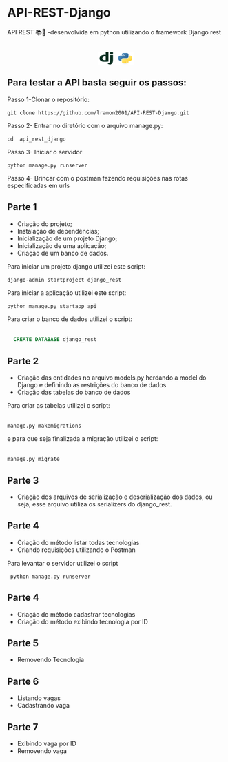 # API-REST-Django 
API REST 📚🐍 -desenvolvida em python utilizando o framework Django rest
<div style="display: inline_block" align="center"><br>
  <img align="center" alt="Judeu-Js" height="30" width="40" src="https://raw.githubusercontent.com/devicons/devicon/master/icons/django/django-plain.svg">
  <img align="center" alt="Judeu-React" height="30" width="40" src="https://raw.githubusercontent.com/devicons/devicon/master/icons/python/python-original.svg">
  


 </div>

## Para testar a API basta seguir os passos:

Passo 1-Clonar o repositório:

```shell
git clone https://github.com/lramon2001/API-REST-Django.git
```
Passo 2- Entrar no diretório com o arquivo manage.py:

```shell
cd  api_rest_django
```

Passo 3- Iniciar o servidor

```shell
python manage.py runserver
```

Passo 4- Brincar com o postman fazendo requisições nas rotas especificadas em urls


## Parte 1

- Criação do projeto;
- Instalação de dependências;
- Inicialização de um projeto Django;
- Inicialização de uma aplicação;
- Criação de um banco de dados.

Para iniciar um projeto django utilizei este script:
```shell
django-admin startproject django_rest

```
Para iniciar a aplicação utilizei este script:
```shell
python manage.py startapp api

```
Para criar o banco de dados utilizei o script:

```SQL

  CREATE DATABASE django_rest

```
## Parte 2

- Criação das entidades no arquivo models.py herdando a model do Django e definindo as restrições do banco de dados
- Criação das tabelas do banco de dados

Para criar as tabelas utilizei o script:
```shell

manage.py makemigrations
```
e para que seja finalizada a migração utilizei o script:
```shell

manage.py migrate
```

## Parte 3

- Criação dos arquivos de serialização e deserialização dos dados, ou seja, esse arquivo utiliza os serializers do django_rest.

## Parte 4 
- Criação do método listar todas tecnologias
- Criando requisições utilizando o Postman

Para levantar o servidor utilizei o script
```shell
 python manage.py runserver
 ```
## Parte 4 
- Criação do método cadastrar tecnologias
- Criação do método exibindo tecnologia por ID

## Parte 5
- Removendo Tecnologia

## Parte 6
- Listando vagas
- Cadastrando vaga

## Parte 7
- Exibindo vaga por ID
- Removendo vaga


